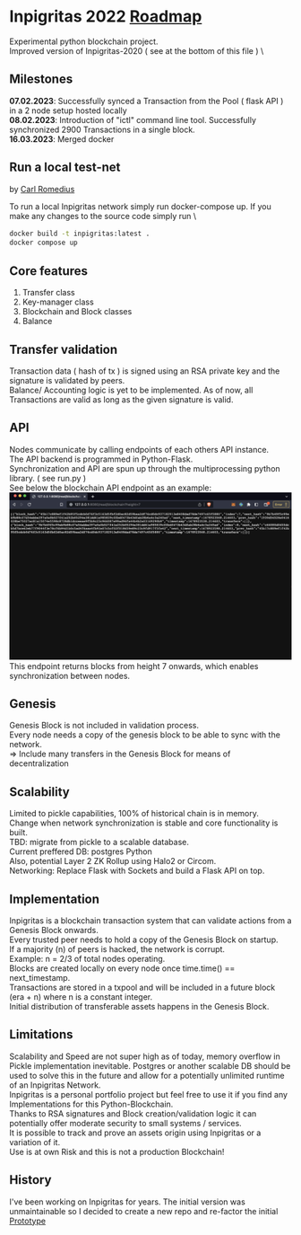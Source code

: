 # Inpigritas 2022 [Roadmap](https://github.com/jonas089/Inpigritas-2022/blob/master/ROADMAP.md)
Experimental python blockchain project. \
Improved version of Inpigritas-2020 ( see at the bottom of this file ) \

## Milestones
**07.02.2023**: Successfully synced a Transaction from the Pool ( flask API ) in a 2 node setup hosted locally \
**08.02.2023**: Introduction of "ictl" command line tool. Successfully synchronized 2900 Transactions in a single block. \
**16.03.2023**: Merged docker

## Run a local test-net
by [Carl Romedius](https://github.com/Rom3dius/)

To run a local Inpigritas network simply run docker-compose up. If you make any changes to the source code simply run \
```bash
docker build -t inpigritas:latest .
docker compose up
```
## Core features
1. Transfer class
2. Key-manager class
3. Blockchain and Block classes
4. Balance

## Transfer validation
Transaction data ( hash of tx ) is signed using an RSA private key and the signature is validated by peers. \
Balance/ Accounting logic is yet to be implemented. As of now, all Transactions are valid as long as the given signature is valid.

## API
Nodes communicate by calling endpoints of each others API instance. \
The API backend is programmed in Python-Flask. \
Synchronization and API are spun up through the multiprocessing python library. ( see run.py ) \
See below the blockchain API endpoint as an example:
![Inpigritas API](https://github.com/jonas089/Inpigritas-2022/blob/master/screenshots/flask.png)
This endpoint returns blocks from height 7 onwards, which enables synchronization between nodes.
## Genesis
Genesis Block is not included in validation process. \
Every node needs a copy of the genesis block to be able to sync with the network. \
=> Include many transfers in the Genesis Block for means of decentralization

## Scalability
Limited to pickle capabilities, 100% of historical chain is in memory. \
Change when network synchronization is stable and core functionality is built. \
TBD: migrate from pickle to a scalable database. \
Current preffered DB: postgres Python \
Also, potential Layer 2 ZK Rollup using Halo2 or Circom. \
Networking: Replace Flask with Sockets and build a Flask API on top.

## Implementation
Inpigritas is a blockchain transaction system that can validate actions from a Genesis Block onwards. \
Every trusted peer needs to hold a copy of the Genesis Block on startup. \
If a majority (n) of peers is hacked, the network is corrupt. \
Example: n = 2/3 of total nodes operating. \
Blocks are created locally on every node once time.time() == next_timestamp. \
Transactions are stored in a txpool and will be included in a future block (era + n) where n is a constant integer. \
Initial distribution of transferable assets happens in the Genesis Block.

## Limitations
Scalability and Speed are not super high as of today, memory overflow in Pickle implementation inevitable. Postgres or another scalable DB should be used to solve this in the future and allow for a potentially unlimited runtime of an Inpigritas Network. \
Inpigritas is a personal portfolio project but feel free to use it if you find any Implementations for this Python-Blockchain. \
Thanks to RSA signatures and Block creation/validation logic it can potentially offer moderate security to small systems / services. \
It is possible to track and prove an assets origin using Inpigritas or a variation of it. \
Use is at own Risk and this is not a production Blockchain!

## History
I've been working on Inpigritas for years. The initial version was unmaintainable so I decided to create a new repo and re-factor the initial
[Prototype](https://github.com/jonas089/Inpigritas-2020-deprecated)
